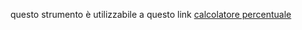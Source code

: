 questo strumento è utilizzabile a questo link  [calcolatore percentuale](https://ognistrumento.com/calcolatore-percentuale/)